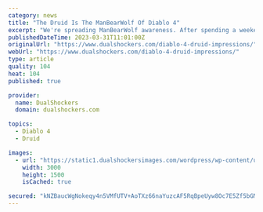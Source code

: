 ```yaml
---
category: news
title: "The Druid Is The ManBearWolf Of Diablo 4"
excerpt: "We're spreading ManBearWolf awareness. After spending a weekend exploring Diablo 4’s freshly unlocked Druid class, I was left with the resounding impression that despite passing the level 20 mark, I ..."
publishedDateTime: 2023-03-31T11:01:00Z
originalUrl: "https://www.dualshockers.com/diablo-4-druid-impressions/"
webUrl: "https://www.dualshockers.com/diablo-4-druid-impressions/"
type: article
quality: 104
heat: 104
published: true

provider:
  name: DualShockers
  domain: dualshockers.com

topics:
  - Diablo 4
  - Druid

images:
  - url: "https://static1.dualshockersimages.com/wordpress/wp-content/uploads/2023/03/druid-feature-2.jpg"
    width: 3000
    height: 1500
    isCached: true

secured: "kNZBaucWgNokeqy4n5VMfUTV+AoTXz66naYuzcAF5RqBpeUyw8Oc7E5Zf5bGMpxkrMYPtnmdWtUONnvycRn04AjI3F82a8fBsxq8m41yO543Vgt0iN6FKaoUshj3fjguWaQMRPhKDXz8PoAKQy+JtYWbg08rmSmaWHxFxxm10CQkElw34HEBd2WSVo+6pRsEUyr7M+Y+0mHMGLJ/fep7zymrHauPN/tWZw7TMW5GUwHQhrOCDjGALUCHfwh+c3jV0KRbSNON0eRFfsN2EKPK3909a6AS3AfW7E+FhPbjNI/QeRuyv0qLT1inwFT5+p4kDykNDUzPNY8bqxPG94QRAyNld8TtxI/E0OFo9fqN1rw=;dMK6jcMe4gjNBXBLy/YC/g=="
---
```


